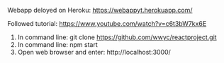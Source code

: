 Webapp deloyed on Heroku:  https://webappyt.herokuapp.com/

Followed tutorial:  https://www.youtube.com/watch?v=c6t3bW7kx6E

1) In command line:  git clone https://github.com/wwyc/reactproject.git
2) In command line: npm start
3) Open web browser and enter: http://localhost:3000/
